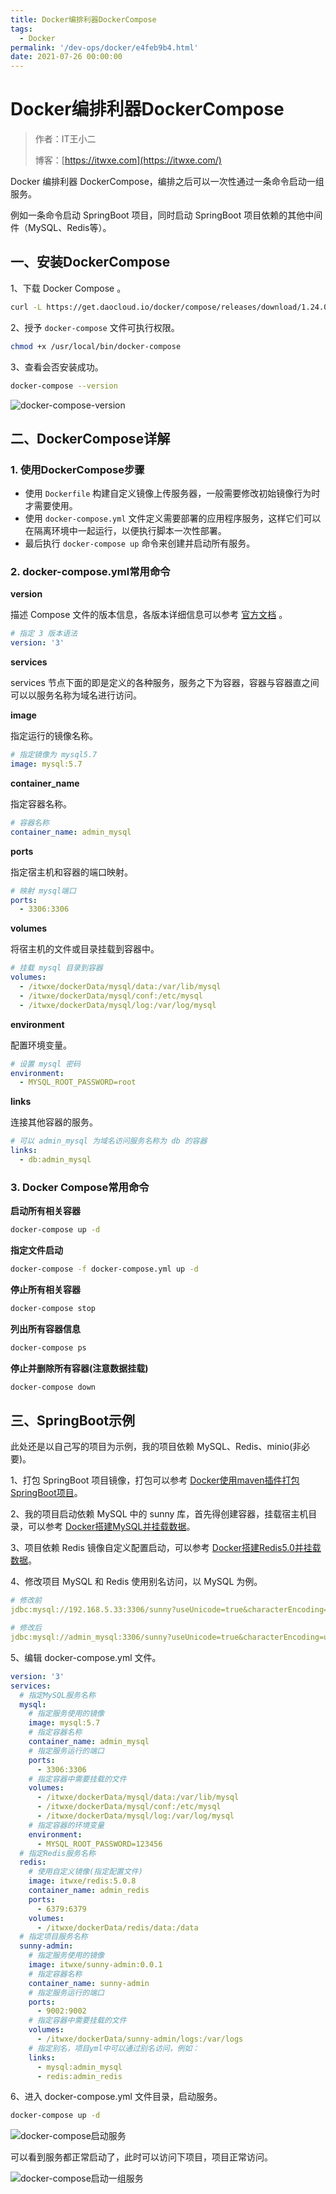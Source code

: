 ```yaml
---
title: Docker编排利器DockerCompose
tags:
  - Docker
permalink: '/dev-ops/docker/e4feb9b4.html'
date: 2021-07-26 00:00:00
---
```


# Docker编排利器DockerCompose

> 作者：IT王小二
>
> 博客：[https://itwxe.com](https://itwxe.com/)

Docker 编排利器 DockerCompose，编排之后可以一次性通过一条命令启动一组服务。

例如一条命令启动 SpringBoot 项目，同时启动 SpringBoot 项目依赖的其他中间件（MySQL、Redis等）。

## 一、安装DockerCompose

1、下载 Docker Compose 。

```bash
curl -L https://get.daocloud.io/docker/compose/releases/download/1.24.0/docker-compose-`uname -s`-`uname -m` > /usr/local/bin/docker-compose
```

2、授予 `docker-compose` 文件可执行权限。

```bash
chmod +x /usr/local/bin/docker-compose
```

3、查看会否安装成功。

```bash
docker-compose --version
```

![docker-compose-version](https://img.itwxe.com/i/2021/08/91b161f89cd98.png)

## 二、DockerCompose详解

### 1. 使用DockerCompose步骤

- 使用 `Dockerfile` 构建自定义镜像上传服务器，一般需要修改初始镜像行为时才需要使用。
- 使用 `docker-compose.yml` 文件定义需要部署的应用程序服务，这样它们可以在隔离环境中一起运行，以便执行脚本一次性部署。
- 最后执行 `docker-compose up` 命令来创建并启动所有服务。

### 2. docker-compose.yml常用命令

**version**

描述 Compose 文件的版本信息，各版本详细信息可以参考 [官方文档](https://docs.docker.com/compose/compose-file/compose-versioning/) 。

```yaml
# 指定 3 版本语法
version: '3'
```

**services**

services 节点下面的即是定义的各种服务，服务之下为容器，容器与容器直之间可以以服务名称为域名进行访问。

**image**

指定运行的镜像名称。

```yaml
# 指定镜像为 mysql5.7
image: mysql:5.7
```

**container_name**

指定容器名称。

```yaml
# 容器名称
container_name: admin_mysql
```

**ports**

指定宿主机和容器的端口映射。

```yaml
# 映射 mysql端口
ports:
  - 3306:3306
```

**volumes**

将宿主机的文件或目录挂载到容器中。

```yaml
# 挂载 mysql 目录到容器
volumes:
  - /itwxe/dockerData/mysql/data:/var/lib/mysql
  - /itwxe/dockerData/mysql/conf:/etc/mysql
  - /itwxe/dockerData/mysql/log:/var/log/mysql
```

**environment**

配置环境变量。

```yaml
# 设置 mysql 密码
environment:
  - MYSQL_ROOT_PASSWORD=root
```

**links**

连接其他容器的服务。

```yaml
# 可以 admin_mysql 为域名访问服务名称为 db 的容器
links:
  - db:admin_mysql
```

### 3. Docker Compose常用命令

**启动所有相关容器**

```bash
docker-compose up -d
```

**指定文件启动**

```bash
docker-compose -f docker-compose.yml up -d
```

**停止所有相关容器**

```bash
docker-compose stop
```

**列出所有容器信息**

```bash
docker-compose ps
```

**停止并删除所有容器(注意数据挂载)**

```bash
docker-compose down
```

## 三、SpringBoot示例

此处还是以自己写的项目为示例，我的项目依赖 MySQL、Redis、minio(非必要)。

1、打包 SpringBoot 项目镜像，打包可以参考 [Docker使用maven插件打包SpringBoot项目](https://itwxe.com/java-notes/docker/2e8bc142.html)。

2、我的项目启动依赖 MySQL 中的 sunny 库，首先得创建容器，挂载宿主机目录，可以参考 [Docker搭建MySQL并挂载数据](https://itwxe.com/java-notes/docker/53489f6d.html)。

3、项目依赖 Redis 镜像自定义配置启动，可以参考 [Docker搭建Redis5.0并挂载数据](https://itwxe.com/java-notes/docker/7fbf91c.html)。

4、修改项目 MySQL 和 Redis 使用别名访问，以 MySQL 为例。

```yml
# 修改前
jdbc:mysql://192.168.5.33:3306/sunny?useUnicode=true&characterEncoding=utf8mb4&serverTimezone=GMT%2B8

# 修改后
jdbc:mysql://admin_mysql:3306/sunny?useUnicode=true&characterEncoding=utf8mb4&serverTimezone=GMT%2B8
```

5、编辑 docker-compose.yml 文件。

```yaml
version: '3'
services:
  # 指定MySQL服务名称
  mysql:
    # 指定服务使用的镜像
    image: mysql:5.7
    # 指定容器名称
    container_name: admin_mysql
    # 指定服务运行的端口
    ports:
      - 3306:3306
    # 指定容器中需要挂载的文件
    volumes:
      - /itwxe/dockerData/mysql/data:/var/lib/mysql
      - /itwxe/dockerData/mysql/conf:/etc/mysql
      - /itwxe/dockerData/mysql/log:/var/log/mysql
    # 指定容器的环境变量
    environment:
      - MYSQL_ROOT_PASSWORD=123456
  # 指定Redis服务名称
  redis:
    # 使用自定义镜像(指定配置文件)
    image: itwxe/redis:5.0.8
    container_name: admin_redis
    ports:
      - 6379:6379
    volumes:
      - /itwxe/dockerData/redis/data:/data
  # 指定项目服务名称
  sunny-admin:
    # 指定服务使用的镜像
    image: itwxe/sunny-admin:0.0.1
    # 指定容器名称
    container_name: sunny-admin
    # 指定服务运行的端口
    ports:
      - 9002:9002
    # 指定容器中需要挂载的文件
    volumes:
      - /itwxe/dockerData/sunny-admin/logs:/var/logs
    # 指定别名，项目yml中可以通过别名访问，例如：
    links:
      - mysql:admin_mysql
      - redis:admin_redis
```

6、进入 docker-compose.yml 文件目录，启动服务。

```bash
docker-compose up -d
```

![docker-compose启动服务](https://img.itwxe.com/i/2021/08/e92030dcbc14e.png)

可以看到服务都正常启动了，此时可以访问下项目，项目正常访问。

![docker-compose启动一组服务](https://img.itwxe.com/i/2021/08/f64e83c61c679.png)


